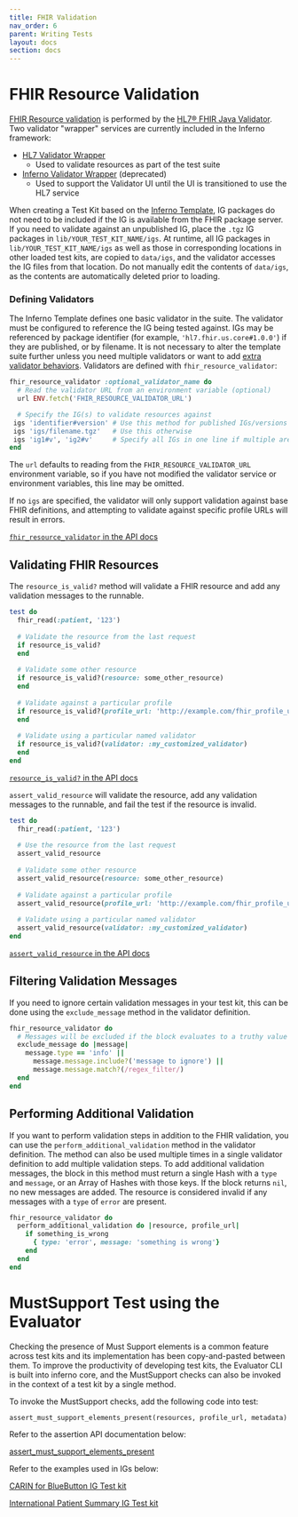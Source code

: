 ```yaml
---
title: FHIR Validation
nav_order: 6
parent: Writing Tests
layout: docs
section: docs
---
```

# FHIR Resource Validation
[FHIR Resource validation](https://www.hl7.org/fhir/validation.html) is
performed by the [HL7® FHIR Java Validator](https://github.com/hapifhir/org.hl7.fhir.core). 
Two validator "wrapper" services are currently included in the Inferno framework:
 - [HL7 Validator Wrapper](https://github.com/hapifhir/org.hl7.fhir.validator-wrapper)
   - Used to validate resources as part of the test suite
 - [Inferno Validator Wrapper](https://github.com/inferno-framework/fhir-validator-wrapper) (deprecated)
   - Used to support the Validator UI until the UI is transitioned to use the HL7 service

When creating a Test Kit based on the [Inferno
Template](https://github.com/inferno-framework/inferno-template), IG packages do
not need to be included if the IG is available from the FHIR package server. If
you need to validate against an unpublished IG, place the `.tgz` IG packages in
`lib/YOUR_TEST_KIT_NAME/igs`. At runtime, all IG packages in
`lib/YOUR_TEST_KIT_NAME/igs` as well as those in corresponding locations in
other loaded test kits, are copied to `data/igs`, and the validator accesses the
IG files from that location. Do not manually edit the contents of `data/igs`, as
the contents are automatically deleted prior to loading.

### Defining Validators
The Inferno Template defines one basic validator in the suite. The validator must be configured to
reference the IG being tested against. IGs may be referenced by package identifier 
(for example, `'hl7.fhir.us.core#1.0.0'`) if they are published, or by filename. 
It is not necessary to alter the template suite further unless you need multiple validators or want to add
[extra validator behaviors](/docs/writing-tests/fhir-validation.html#performing-additional-validation). Validators are defined with `fhir_resource_validator`:

```ruby
fhir_resource_validator :optional_validator_name do
  # Read the validator URL from an environment variable (optional)
  url ENV.fetch('FHIR_RESOURCE_VALIDATOR_URL')

  # Specify the IG(s) to validate resources against
 igs 'identifier#version' # Use this method for published IGs/versions
 igs 'igs/filename.tgz'   # Use this otherwise
 igs 'ig1#v', 'ig2#v'     # Specify all IGs in one line if multiple are needed
end
```

The `url` defaults to reading from the `FHIR_RESOURCE_VALIDATOR_URL` environment variable, so if you
have not modified the validator service or environment variables, this line may be omitted.

If no `igs` are specified, the validator will only support validation against base FHIR definitions,
and attempting to validate against specific profile URLs will result in errors.

[`fhir_resource_validator` in the API
docs](/inferno-core/docs/Inferno/DSL/FHIRResourceValidation/ClassMethods.html#fhir_resource_validator-instance_method)

## Validating FHIR Resources
The `resource_is_valid?` method will validate a FHIR resource and add any
validation messages to the runnable.

```ruby
test do
  fhir_read(:patient, '123')
  
  # Validate the resource from the last request
  if resource_is_valid?
  end
  
  # Validate some other resource
  if resource_is_valid?(resource: some_other_resource)
  end
  
  # Validate against a particular profile
  if resource_is_valid?(profile_url: 'http://example.com/fhir_profile_url')
  end
  
  # Validate using a particular named validator
  if resource_is_valid?(validator: :my_customized_validator)
  end
end
```

[`resource_is_valid?` in the API
docs](/inferno-core/docs/Inferno/DSL/FHIRValidation.html#resource_is_valid%3F-instance_method)

`assert_valid_resource` will validate the resource, add any validation messages
to the runnable, and fail the test if the resource is invalid.

```ruby
test do
  fhir_read(:patient, '123')
  
  # Use the resource from the last request
  assert_valid_resource
  
  # Validate some other resource
  assert_valid_resource(resource: some_other_resource)
  
  # Validate against a particular profile
  assert_valid_resource(profile_url: 'http://example.com/fhir_profile_url')
  
  # Validate using a particular named validator
  assert_valid_resource(validator: :my_customized_validator)
end
```

[`assert_valid_resource` in the API
docs](/inferno-core/docs/Inferno/DSL/Assertions.html#assert_valid_resource-instance_method)

## Filtering Validation Messages
If you need to ignore certain validation messages in your test kit, this can be
done using the `exclude_message` method in the validator definition.

```ruby
fhir_resource_validator do
  # Messages will be excluded if the block evaluates to a truthy value
  exclude_message do |message|
    message.type == 'info' ||
      message.message.include?('message to ignore') ||
      message.message.match?(/regex_filter/)
  end
end
```

## Performing Additional Validation
If you want to perform validation steps in addition to the FHIR validation,
you can use the `perform_additional_validation` method in the validator definition. The method
can also be used multiple times in a single validator definition to add multiple
validation steps. To add additional validation messages, the block in
this method must return a single Hash with a `type` and `message`, or an Array
of Hashes with those keys. If the block returns `nil`, no new messages are
added. The resource is considered invalid if any messages with a `type` of
`error` are present.

```ruby
fhir_resource_validator do
  perform_additional_validation do |resource, profile_url|
    if something_is_wrong
      { type: 'error', message: 'something is wrong'}
    end
  end
end
```

# MustSupport Test using the Evaluator

Checking the presence of Must Support elements is a common feature across test kits and
its implementation has been copy-and-pasted between them. 
To improve the productivity of developing test kits, the Evaluator CLI is built into 
inferno core, and the MustSupport checks can also be invoked in the context of a test kit 
by a single method.

To invoke the MustSupport checks, add the following code into test:

```
assert_must_support_elements_present(resources, profile_url, metadata)
```

Refer to the assertion API documentation below:

[assert_must_support_elements_present](https://inferno-framework.github.io/inferno-core/docs/Inferno/DSL/Assertions.html#assert_must_support_elements_present-instance_method)

Refer to the examples used in IGs below:

[CARIN for BlueButton IG Test kit](https://github.com/inferno-framework/carin-for-blue-button-test-kit/blob/main/lib/carin_for_blue_button_test_kit/must_support_test.rb)

[International Patient Summary IG Test kit](https://github.com/inferno-framework/ipa-test-kit/blob/main/lib/ipa_test_kit/must_support_test.rb)